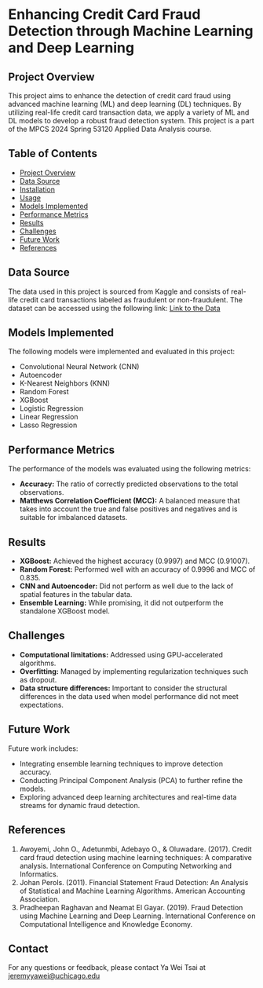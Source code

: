 # Enhancing Credit Card Fraud Detection through Machine Learning and Deep Learning

## Project Overview
This project aims to enhance the detection of credit card fraud using advanced machine learning (ML) and deep learning (DL) techniques. By utilizing real-life credit card transaction data, we apply a variety of ML and DL models to develop a robust fraud detection system. This project is a part of the MPCS 2024 Spring 53120 Applied Data Analysis course.

## Table of Contents
- [Project Overview](#project-overview)
- [Data Source](#data-source)
- [Installation](#installation)
- [Usage](#usage)
- [Models Implemented](#models-implemented)
- [Performance Metrics](#performance-metrics)
- [Results](#results)
- [Challenges](#challenges)
- [Future Work](#future-work)
- [References](#references)

## Data Source
The data used in this project is sourced from Kaggle and consists of real-life credit card transactions labeled as fraudulent or non-fraudulent. The dataset can be accessed using the following link:
[Link to the Data](https://www.kaggle.com/datasets/chitwanmanchanda/fraudulent-transactions-data)


## Models Implemented
The following models were implemented and evaluated in this project:
- Convolutional Neural Network (CNN)
- Autoencoder
- K-Nearest Neighbors (KNN)
- Random Forest
- XGBoost
- Logistic Regression
- Linear Regression
- Lasso Regression

## Performance Metrics
The performance of the models was evaluated using the following metrics:
- **Accuracy:** The ratio of correctly predicted observations to the total observations.
- **Matthews Correlation Coefficient (MCC):** A balanced measure that takes into account the true and false positives and negatives and is suitable for imbalanced datasets.

## Results
- **XGBoost:** Achieved the highest accuracy (0.9997) and MCC (0.91007).
- **Random Forest:** Performed well with an accuracy of 0.9996 and MCC of 0.835.
- **CNN and Autoencoder:** Did not perform as well due to the lack of spatial features in the tabular data.
- **Ensemble Learning:** While promising, it did not outperform the standalone XGBoost model.

## Challenges
- **Computational limitations:** Addressed using GPU-accelerated algorithms.
- **Overfitting:** Managed by implementing regularization techniques such as dropout.
- **Data structure differences:** Important to consider the structural differences in the data used when model performance did not meet expectations.

## Future Work
Future work includes:
- Integrating ensemble learning techniques to improve detection accuracy.
- Conducting Principal Component Analysis (PCA) to further refine the models.
- Exploring advanced deep learning architectures and real-time data streams for dynamic fraud detection.

## References
1. Awoyemi, John O., Adetunmbi, Adebayo O., & Oluwadare. (2017). Credit card fraud detection using machine learning techniques: A comparative analysis. International Conference on Computing Networking and Informatics.
2. Johan Perols. (2011). Financial Statement Fraud Detection: An Analysis of Statistical and Machine Learning Algorithms. American Accounting Association.
3. Pradheepan Raghavan and Neamat El Gayar. (2019). Fraud Detection using Machine Learning and Deep Learning. International Conference on Computational Intelligence and Knowledge Economy.

## Contact
For any questions or feedback, please contact Ya Wei Tsai at jeremyyawei@uchicago.edu
